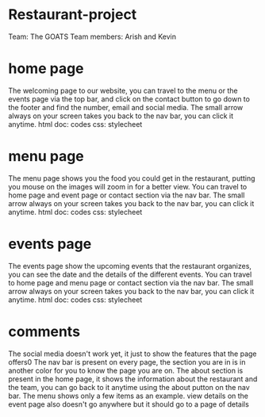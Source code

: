 # Restaurant-project
Team: The GOATS
Team members: Arish and Kevin 
# home page
The welcoming page to our website, you can travel to the menu or the events page via the top bar, and click on the contact button to go down to the footer and find the number, email and social media.
The small arrow always on your screen takes you back to the nav bar, you can click it anytime.
html doc: codes
css: stylecheet
# menu page 
The menu page shows you the food you could get in the restaurant, putting you mouse on the images will zoom in for a better view. You can travel to home page and event page or contact section via the nav bar.
The small arrow always on your screen takes you back to the nav bar, you can click it anytime.
html doc: codes
css: stylecheet
# events page
The events page show the upcoming events that the restaurant organizes, you can see the date and the details of the different events. You can travel to home page and menu page or contact section via the nav bar.
The small arrow always on your screen takes you back to the nav bar, you can click it anytime.
html doc: codes
css: stylecheet
# comments
The social media doesn't work yet, it just to show the features that the page offers0
The nav bar is present on every page, the section you are in is in another color for you to know the page you are on.
The about section is present in the home page, it shows the information about the restaurant and the team, you can go back to it anytime using the about putton on the nav bar. 
The menu shows only a few items as an example. 
view details on the event page also doesn't go anywhere but it should go to a page of details
